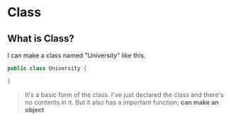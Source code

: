 # Class

## What is Class?

I can make a class named "University" like this.

```java
public class University {

}
```
>It's a basic form of the class. I've just declared the class and there's no contents in it. 
>But it also has a important function; **can make an object**
